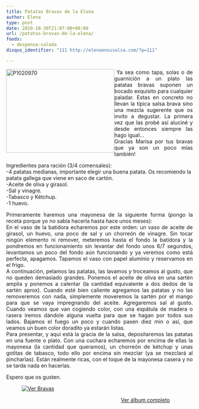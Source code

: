 ```yaml
---
title: Patatas Bravas de la Elena
author: Elena
type: post
date: 2010-10-30T21:07:00+00:00
url: /patatas-bravas-de-la-elena/
foods:
  - despensa-salada
disqus_identifier: "111 http://elenaensusalsa.com/?p=111"

---
```

<div style="text-align: justify;">
  <a href="http://elenaensusalsa.com/wp-content/uploads/2010/10/P1020970_thumb-5B4-5D.jpg"><img align="left" alt="P1020970" border="0" height="226" src="http://elenaensusalsa.com/wp-content/uploads/2010/10/P1020970_thumb-5B4-5D.jpg" style="border-bottom: 0px; border-left: 0px; border-right: 0px; border-top: 0px; display: inline; margin-left: 0px; margin-right: 0px;" title="P1020970" width="292" /></a>&nbsp;Ya sea como tapa, solas o de guarnición a un plato las patatas bravas suponen un bocado exquisito para cualquier paladar. Estas en concreto no llevan la típica salsa brava sino una mezcla sugerente que os invito a degustar. La primera vez que las probé así aluciné y desde entonces siempre las hago igual…
</div>

<div style="text-align: justify;">
</div>

<div style="text-align: justify;">
  Gracias Marisa por tus bravas que ya son un poco mías también!
</div>

<div style="text-align: justify;">
</div>

<div style="text-align: justify;">
</div>

Ingredientes para ración (3/4 comensales):  
-4 patatas medianas, importante elegir una buena patata. Os recomiendo la patata gallega que viene en saco de cartón.  
-Aceite de oliva y girasol.  
-Sal y vinagre.  
-Tabasco y Kétchup.  
-1 huevo.

<div style="text-align: justify;">
  Primeramente haremos una mayonesa de la siguiente forma (pongo la receta porque yo no sabía hacerla hasta hace unos meses):
</div>

<div style="text-align: justify;">
  En el vaso de la batidora echaremos por este orden: un vaso de aceite de girasol, un huevo, una poco de sal y un chorreón de vinagre. Sin tocar ningún elemento ni remover, meteremos hasta el fondo la batidora y la pondremos en funcionamiento sin levantar del fondo unos 6/7 segundos, levantamos un poco del fondo aún funcionando y ya veremos como está perfecta, apagamos. Tapamos el vaso con papel aluminio y reservamos en el frigo.
</div>

<div style="text-align: justify;">
  A continuación, pelamos las patatas, las lavamos y troceamos al gusto, que no queden demasiado grandes. Ponemos el aceite de oliva en una sartén amplia y ponemos a calentar (la cantidad equivalente a dos dedos de la sartén aprox). Cuando esté bien caliente agregamos las patatas y no las removeremos con nada, simplemente moveremos la sartén por el mango para que se vaya impregnando del aceite. Agregaremos sal al gusto. Cuando veamos que van cogiendo color, con una espátula de madera o rasera iremos dándole alguna vuelta para que se hagan por todos sus lados. Bajamos el fuego un poco y cuando pasen diez min o así, que veamos un buen color doradito ya estarán listas.
</div>

<div style="text-align: justify;">
  Para presentar, y aquí está la gracia de la salsa, depositaremos las patatas en una fuente o plato. Con una cuchara echaremos por encima de ellas la mayonesa (la cantidad que queramos), un chorreón de kétchup y unas gotitas de tabasco, todo ello por encima sin mezclar (ya se mezclará al pincharlas). Están realmente ricas, con el toque de la mayonesa casera y no se tarda nada en hacerlas.</p>
</div>

<div style="text-align: justify;">
  Espero que os gusten.</p>
</div>

<div style="display: block; float: none; margin-left: auto; margin-right: auto; padding-bottom: 0px; padding-left: 0px; padding-right: 0px; padding-top: 0px; width: 420px;">
  <a href="http://cid-a5354edc4ebfa1ec.skydrive.live.com/redir.aspx?page=browse&resid=A5354EDC4EBFA1EC!706&type=5" style="border-bottom: 0px; border-left: 0px; border-right: 0px; border-top: 0px;"><img alt="Ver Bravas" src="http://elenaensusalsa.com/wp-content/uploads/2010/10/InlineRepresentation0154ffdf-0480-49d1-8be8-a370b4e3ec65-5B19-5D.jpg" style="border-bottom: 0px; border-left: 0px; border-right: 0px; border-top: 0px;" /></a></p> 
  
  <div style="text-align: right; width: 400px;">
    <a href="http://cid-a5354edc4ebfa1ec.skydrive.live.com/redir.aspx?page=browse&resid=A5354EDC4EBFA1EC!706&type=5">Ver álbum completo</a>
  </div>
</div>
